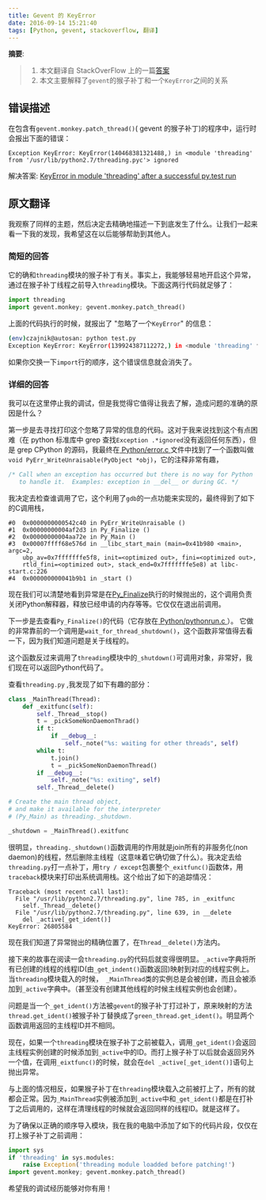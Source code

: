 ```yaml
---
title: Gevent 的 KeyError
date: 2016-09-14 15:21:40
tags: [Python, gevent, stackoverflow, 翻译]
---
```


__摘要__:
> 1. 本文翻译自 StackOverFlow 上的一篇[答案](http://stackoverflow.com/questions/8774958/keyerror-in-module-threading-after-a-successful-py-test-run)
> 2. 本文主要解释了`gevent`的猴子补丁和一个`KeyError`之间的关系

<!-- more -->

## 错误描述

在包含有`gevent.monkey.patch_thread()`( gevent 的猴子补丁)的程序中，运行时会报出下面的错误：

```
Exception KeyError: KeyError(140468381321488,) in <module 'threading' from '/usr/lib/python2.7/threading.pyc'> ignored
```

解决答案: [KeyError in module 'threading' after a successful py.test run](http://stackoverflow.com/questions/8774958/keyerror-in-module-threading-after-a-successful-py-test-run)

## 原文翻译

我观察了同样的主题，然后决定去精确地描述一下到底发生了什么。让我们一起来看一下我的发现，我希望这在以后能够帮助到其他人。

### 简短的回答

它的确和`threading`模块的猴子补丁有关。事实上，我能够轻易地开启这个异常，通过在猴子补丁线程之前导入`threading`模块。下面这两行代码就足够了：

```python
import threading
import gevent.monkey; gevent.monkey.patch_thread()
```

上面的代码执行的时候，就报出了 "忽略了一个`KeyError`" 的信息：

```sh
(env)czajnik@autosan: python test.py
Exception KeyError: KeyError(139924387112272,) in <module 'threading' from '/usr/lib/python2.7/threading.pyc'> ignored
```

如果你交换一下`import`行的顺序，这个错误信息就会消失了。

### 详细的回答

我可以在这里停止我的调试，但是我觉得它值得让我去了解，造成问题的准确的原因是什么？

第一步是去寻找打印这个忽略了异常的信息的代码。这对于我来说找到这个有点困难（在 python 标准库中 grep 查找`Exception .*ignored`没有返回任何东西），但是 grep CPython 的源码，我最终在[ Python/error.c ](http://svn.python.org/projects/python/tags/r27/Python/errors.c)文件中找到了一个函数叫做`void PyErr_WriteUnraisable(PyObject *obj)`，它的注释非常有趣，

```c
/* Call when an exception has occurred but there is no way for Python
   to handle it.  Examples: exception in __del__ or during GC. */
```

我决定去检查谁调用了它，这个利用了`gdb`的一点功能来实现的，最终得到了如下的C调用栈，
```
#0  0x0000000000542c40 in PyErr_WriteUnraisable ()
#1  0x00000000004af2d3 in Py_Finalize ()
#2  0x00000000004aa72e in Py_Main ()
#3  0x00007ffff68e576d in __libc_start_main (main=0x41b980 <main>, argc=2,
    ubp_av=0x7fffffffe5f8, init=<optimized out>, fini=<optimized out>,
    rtld_fini=<optimized out>, stack_end=0x7fffffffe5e8) at libc-start.c:226
#4  0x000000000041b9b1 in _start ()
```
现在我们可以清楚地看到异常是在[Py_Finalize](https://docs.python.org/3/c-api/init.html#Py_Finalize)执行的时候抛出的，这个调用负责关闭Python解释器，释放已经申请的内存等等。它仅仅在退出前调用。

下一步是去查看`Py_Finalize()`的代码（它存放在[ Python/pythonrun.c ](http://svn.python.org/projects/python/tags/r27/Python/pythonrun.c)）。  它做的非常靠前的一个调用是`wait_for_thread_shutdown()`，这个函数非常值得去看一下，因为我们知道问题是关于线程的。

这个函数反过来调用了`threading`模块中的`_shutdown()`可调用对象，非常好，我们现在可以返回Python代码了。

查看`threading.py` ,我发现了如下有趣的部分：

```python
class _MainThread(Thread):
    def _exitfunc(self):
        self._Thread__stop()
        t = _pickSomeNonDaemonThrad()
        if t:
            if __debug__:
                self._note("%s: waiting for other threads", self)
        while t:
            t.join()
            t = _pickSomeNonDaemonThread()
        if __debug__:
            self._note("%s: exiting", self)
        self._Thread__delete()

# Create the main thread object,
# and make it available for the interpreter
# (Py_Main) as threading._shutdown.

_shutdown = _MainThread().exitfunc
```

很明显，`threading._shutdown()`函数调用的作用就是join所有的非服务化(non daemon)的线程，然后删除主线程（这意味着它确切做了什么）。我决定去给`threading.py`打一点补丁，用`try / except`包裹整个`_exitfunc()`函数体，用`traceback`模块来打印出系统调用栈。这个给出了如下的追踪情况：

```
Traceback (most recent call last):
  File "/usr/lib/python2.7/threading.py", line 785, in _exitfunc
    self._Thread__delete()
  File "/usr/lib/python2.7/threading.py", line 639, in __delete
    del _active[_get_ident()]
KeyError: 26805584
```

现在我们知道了异常抛出的精确位置了，在`Thread__delete()`方法内。

接下来的故事在阅读一会`threading.py`的代码后就变得很明显。`_active`字典将所有已创建的线程的线程ID(由`_get_indent()`函数返回)映射到对应的线程实例上。当`threading`模块载入的时候，` _MainThread`类的实例总是会被创建，而且会被添加到`_active`字典中。（甚至没有创建其他线程的时候主线程实例也会创建）。

问题是当一个`_get_ident()`方法被`gevent`的猴子补丁打过补丁，原来映射的方法`thread.get_ident()`被猴子补丁替换成了`green_thread.get_ident()`。明显两个函数调用返回的主线程ID并不相同。

现在，如果一个`threading`模块在猴子补丁之前被载入，调用`_get_ident()`会返回主线程实例创建的时候添加到`_active`中的ID。而打上猴子补丁以后就会返回另外一个值，在调用`_eixtfunc()`的时候，就会在`del _active[_get_ident()]`语句上抛出异常。

与上面的情况相反，如果猴子补丁在`threading`模块载入之前被打上了，所有的就都会正常。因为`_MainThread`实例被添加到`_active`中和`_get_ident()`都是在打补丁之后调用的，这样在清理线程的时候就会返回同样的线程ID。就是这样了。

为了确保以正确的顺序导入模块，我在我的电脑中添加了如下的代码片段，仅仅在打上猴子补丁之前调用：

```python
import sys
if 'threading' in sys.modules:
    raise Exception('threading module loadded before patching!')
import gevent.monkey; gevent.monkey.patch_thread()
```

希望我的调试经历能够对你有用！
